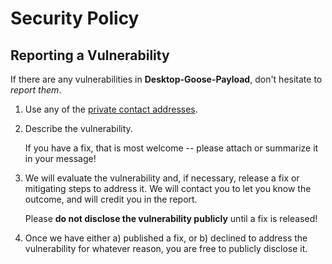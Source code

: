 # Security Policy

## Reporting a Vulnerability

If there are any vulnerabilities in **Desktop-Goose-Payload**, don't hesitate to _report them_.

1. Use any of the [private contact addresses](https://github.com/GatlenCulp/desktop-goose-payload#support).
2. Describe the vulnerability.

   If you have a fix, that is most welcome -- please attach or summarize it in your message!

3. We will evaluate the vulnerability and, if necessary, release a fix or mitigating steps to address it. We will contact you to let you know the outcome, and will credit you in the report.

   Please **do not disclose the vulnerability publicly** until a fix is released!

4. Once we have either a) published a fix, or b) declined to address the vulnerability for whatever reason, you are free to publicly disclose it.
